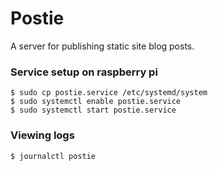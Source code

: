 # Postie

A server for publishing static site blog posts.

### Service setup on raspberry pi

```
$ sudo cp postie.service /etc/systemd/system
$ sudo systemctl enable postie.service
$ sudo systemctl start postie.service
```

### Viewing logs
```
$ journalctl postie
```
